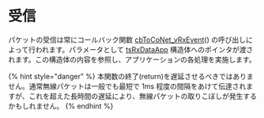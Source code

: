# 受信

パケットの受信は常にコールバック関数 [cbToCoNet_vRxEvent](../../../twelite-net-api-rifurensu/krubakku/cbtoconet_vrxevent.md)() の呼び出しによって行われます。パラメータとして [tsRxDataApp](../../../twelite-net-api-rifurensu/gou-zao-ti/tsrxdataapp.md) 構造体へのポインタが渡されます。この構造体の内容を参照し、アプリケーションの各処理を実施します。

{% hint style="danger" %}
本関数の終了(return)を遅延させるべきではありません。通常無線パケットは一般でも最短で 1ms 程度の間隔をあけて伝達されますが、これを超えた長時間の遅延により、無線パケットの取りこぼしが発生するかもしれません。
{% endhint %}
